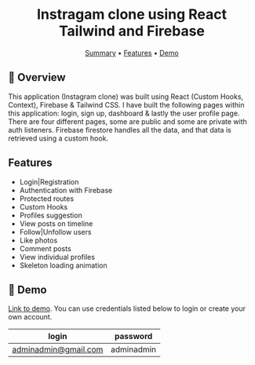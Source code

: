 <div align="center">

# Instragam clone using React Tailwind and Firebase

[Summary](#scroll-overview)
•
[Features](#features)
•
[Demo](#dvd-demo)


</div>

## :scroll: Overview

This application (Instagram clone) was built using React (Custom Hooks, Context), Firebase & Tailwind CSS. I have built the following pages within this application: login, sign up, dashboard & lastly the user profile page. There are four different pages, some are public and some are private with auth listeners. Firebase firestore handles all the data, and that data is retrieved using a custom hook.

## Features
- Login|Registration
- Authentication with Firebase
- Protected routes
- Custom Hooks
- Profiles suggestion
- View posts on timeline
- Follow|Unfollow users
- Like photos
- Comment posts
- View individual profiles
- Skeleton loading animation

## :dvd: Demo

[Link to demo](http://instagram-nsuser7.vercel.app/). You can use credentials listed below to login or create your own account.

| login                | password   |
| -------------------- | ---------- |
| adminadmin@gmail.com | adminadmin |

